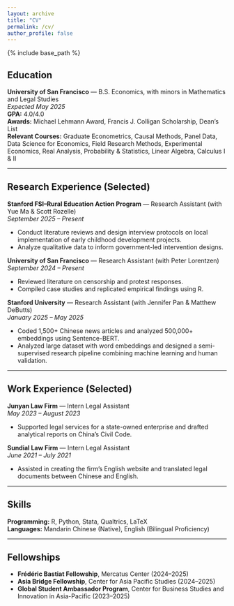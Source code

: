 ```yaml
---
layout: archive
title: "CV"
permalink: /cv/
author_profile: false
---
```


{% include base_path %}

## Education

**University of San Francisco** — B.S. Economics, with minors in Mathematics and Legal Studies  
*Expected May 2025*  
**GPA:** 4.0/4.0  
**Awards:** Michael Lehmann Award, Francis J. Colligan Scholarship, Dean’s List  
**Relevant Courses:** Graduate Econometrics, Causal Methods, Panel Data, Data Science for Economics, Field Research Methods, Experimental Economics, Real Analysis, Probability & Statistics, Linear Algebra, Calculus I & II

---

## Research Experience (Selected)

**Stanford FSI–Rural Education Action Program** — Research Assistant (with Yue Ma & Scott Rozelle)  
*September 2025 – Present*  
- Conduct literature reviews and design interview protocols on local implementation of early childhood development projects. 
- Analyze qualitative data to inform government-led intervention designs.

**University of San Francisco** — Research Assistant (with Peter Lorentzen)  
*September 2024 – Present*  
- Reviewed literature on censorship and protest responses.  
- Compiled case studies and replicated empirical findings using R.

**Stanford University** — Research Assistant (with Jennifer Pan & Matthew DeButts)  
*January 2025 – May 2025*  
- Coded 1,500+ Chinese news articles and analyzed 500,000+ embeddings using Sentence-BERT.  
- Analyzed large dataset with word embeddings and designed a semi-supervised research pipeline combining machine learning and human validation.

---

## Work Experience (Selected)

**Junyan Law Firm** — Intern Legal Assistant  
*May 2023 – August 2023*  
- Supported legal services for a state-owned enterprise and drafted analytical reports on China’s Civil Code.

**Sundial Law Firm** — Intern Legal Assistant  
*June 2021 – July 2021*  
- Assisted in creating the firm’s English website and translated legal documents between Chinese and English.

---

## Skills

**Programming:** R, Python, Stata, Qualtrics, LaTeX  
**Languages:** Mandarin Chinese (Native), English (Bilingual Proficiency)

---

## Fellowships

- **Frédéric Bastiat Fellowship**, Mercatus Center (2024–2025)  
- **Asia Bridge Fellowship**, Center for Asia Pacific Studies (2024–2025)  
- **Global Student Ambassador Program**, Center for Business Studies and Innovation in Asia-Pacific (2023–2025)
